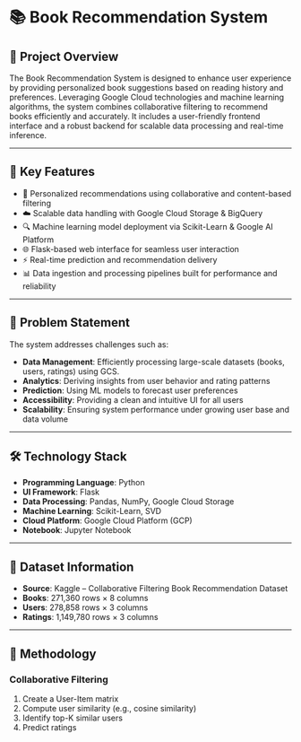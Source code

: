 # 📚 Book Recommendation System

## 📌 Project Overview
The Book Recommendation System is designed to enhance user experience by providing personalized book suggestions based on reading history and preferences. Leveraging Google Cloud technologies and machine learning algorithms, the system combines collaborative filtering to recommend books efficiently and accurately. It includes a user-friendly frontend interface and a robust backend for scalable data processing and real-time inference.

---

## 🚀 Key Features

- 📖 Personalized recommendations using collaborative and content-based filtering  
- ☁️ Scalable data handling with Google Cloud Storage & BigQuery  
- 🔍 Machine learning model deployment via Scikit-Learn & Google AI Platform  
- 🌐 Flask-based web interface for seamless user interaction  
- ⚡ Real-time prediction and recommendation delivery  
- 📊 Data ingestion and processing pipelines built for performance and reliability  

---

## 🧠 Problem Statement

The system addresses challenges such as:
- **Data Management**: Efficiently processing large-scale datasets (books, users, ratings) using GCS.  
- **Analytics**: Deriving insights from user behavior and rating patterns  
- **Prediction**: Using ML models to forecast user preferences  
- **Accessibility**: Providing a clean and intuitive UI for all users  
- **Scalability**: Ensuring system performance under growing user base and data volume  

---

## 🛠️ Technology Stack

- **Programming Language**: Python  
- **UI Framework**: Flask  
- **Data Processing**: Pandas, NumPy, Google Cloud Storage  
- **Machine Learning**: Scikit-Learn, SVD  
- **Cloud Platform**: Google Cloud Platform (GCP)  
- **Notebook**: Jupyter Notebook  

---

## 📁 Dataset Information

- **Source**: Kaggle – Collaborative Filtering Book Recommendation Dataset  
- **Books**: 271,360 rows × 8 columns  
- **Users**: 278,858 rows × 3 columns  
- **Ratings**: 1,149,780 rows × 3 columns  

---

## 🔄 Methodology

### Collaborative Filtering
1. Create a User-Item matrix  
2. Compute user similarity (e.g., cosine similarity)  
3. Identify top-K similar users  
4. Predict ratings
